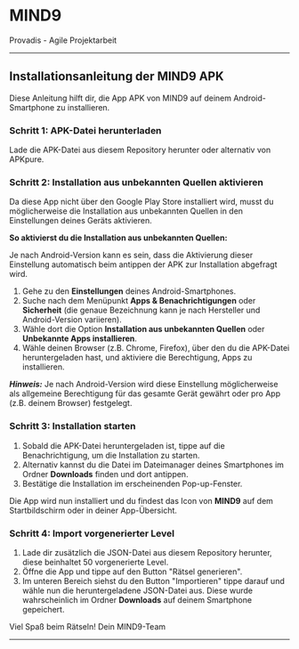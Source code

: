 # MIND9
Provadis - Agile Projektarbeit

***

## Installationsanleitung der MIND9 APK 

Diese Anleitung hilft dir, die App APK von MIND9 auf deinem Android-Smartphone zu installieren.

### Schritt 1: APK-Datei herunterladen

Lade die APK-Datei aus diesem Repository herunter oder alternativ von APKpure.

### Schritt 2: Installation aus unbekannten Quellen aktivieren

Da diese App nicht über den Google Play Store installiert wird, musst du möglicherweise die Installation aus unbekannten Quellen in den Einstellungen deines Geräts aktivieren.

**So aktivierst du die Installation aus unbekannten Quellen:**

Je nach Android-Version kann es sein, dass die Aktivierung dieser Einstellung automatisch beim antippen der APK zur Installation abgefragt wird.
  
1.  Gehe zu den **Einstellungen** deines Android-Smartphones.
2.  Suche nach dem Menüpunkt **Apps & Benachrichtigungen** oder **Sicherheit** (die genaue Bezeichnung kann je nach Hersteller und Android-Version variieren).
3.  Wähle dort die Option **Installation aus unbekannten Quellen** oder **Unbekannte Apps installieren**.
4.  Wähle deinen Browser (z.B. Chrome, Firefox), über den du die APK-Datei heruntergeladen hast, und aktiviere die Berechtigung, Apps zu installieren.

***Hinweis:*** Je nach Android-Version wird diese Einstellung möglicherweise als allgemeine Berechtigung für das gesamte Gerät gewährt oder pro App (z.B. deinem Browser) festgelegt.

### Schritt 3: Installation starten

1.  Sobald die APK-Datei heruntergeladen ist, tippe auf die Benachrichtigung, um die Installation zu starten.
2.  Alternativ kannst du die Datei im Dateimanager deines Smartphones im Ordner **Downloads** finden und dort antippen.
3.  Bestätige die Installation im erscheinenden Pop-up-Fenster.

Die App wird nun installiert und du findest das Icon von **MIND9** auf dem Startbildschirm oder in deiner App-Übersicht.

### Schritt 4: Import vorgenerierter Level

1. Lade dir zusätzlich die JSON-Datei aus diesem Repository herunter, diese beinhaltet 50 vorgenerierte Level.
2. Öffne die App und tippe auf den Button "Rätsel generieren".
3. Im unteren Bereich siehst du den Button "Importieren" tippe darauf und wähle nun die heruntergeladene JSON-Datei aus. Diese wurde wahrscheinlich im Ordner **Downloads** auf deinem Smartphone gepeichert.

Viel Spaß beim Rätseln!
Dein MIND9-Team

***
